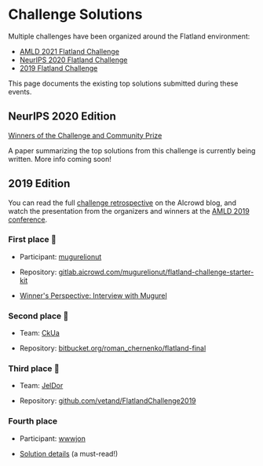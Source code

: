 Challenge Solutions
===================

Multiple challenges have been organized around the Flatland environment:

- [AMLD 2021 Flatland Challenge](https://www.aicrowd.com/challenges/flatland-amld-2021)
- [NeurIPS 2020 Flatland Challenge](https://www.aicrowd.com/challenges/flatland)
- [2019 Flatland Challenge](https://www.aicrowd.com/challenges/flatland-challenge)

This page documents the existing top solutions submitted during these events.

NeurIPS 2020 Edition
---

[Winners of the Challenge and Community Prize](https://discourse.aicrowd.com/t/neurips-2020-flatland-winners/4010?u=masterscrat)

A paper summarizing the top solutions from this challenge is currently being written. More info coming soon!

2019 Edition
---

You can read the full [challenge retrospective](https://www.aicrowd.com/blogs/flatland-summary) on the AIcrowd blog, and watch the presentation from the organizers and winners at the [AMLD 2019 conference](https://www.youtube.com/watch?v=rGzXsOC7qXg).

### First place 🥇

- Participant: [mugurelionut](https://www.aicrowd.com/participants/mugurelionut)

- Repository: [gitlab.aicrowd.com/mugurelionut/flatland-challenge-starter-kit](https://gitlab.aicrowd.com/mugurelionut/flatland-challenge-starter-kit)

- [Winner's Perspective: Interview with Mugurel](https://www.aicrowd.com/blogs/flatland-mugurel)

### Second place 🥈

- Team: [CkUa](https://www.aicrowd.com/challenges/flatland-challenge/teams/CkUa)

- Repository: [bitbucket.org/roman_chernenko/flatland-final](https://bitbucket.org/roman_chernenko/flatland-final/)

### Third place 🥉

- Team: [JelDor](https://www.aicrowd.com/challenges/flatland-challenge/teams/JelDor)

- Repository: [github.com/vetand/FlatlandChallenge2019](https://github.com/vetand/FlatlandChallenge2019)

### Fourth place

- Participant: [wwwjon](https://www.aicrowd.com/participants/wwwjon)

- [Solution details](https://eprints.hsr.ch/855/) (a must-read!)